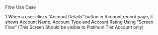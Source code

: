 Flow Use Case

1.When a user clicks “Account Details” button in Account record page, it shows Account Name, Account Type and Account Rating Using “Screen Flow” (This Screen Should be visible to Platinum Tier Account only)
